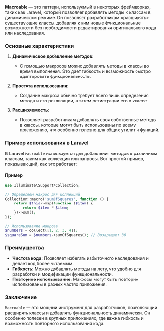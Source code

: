 **Macroable** — это паттерн, используемый в некоторых фреймворках, таких как Laravel, который позволяет добавлять методы к классам в динамическом режиме. Он позволяет разработчикам «расширять» существующие классы, добавляя к ним новые функциональные возможности без необходимости редактирования оригинального кода или наследования.

### Основные характеристики

1. **Динамическое добавление методов**:
   - С помощью макросов можно добавлять методы в классы во время выполнения. Это дает гибкость и возможность быстро адаптировать функциональность.

2. **Простота использования**:
   - Создание макроса обычно требует всего лишь определения метода и его реализации, а затем регистрации его в классе.

3. **Расширяемость**:
   - Позволяет разработчикам добавлять свои собственные методы в классы, которые могут быть использованы по всему приложению, что особенно полезно для общих утилит и функций.

### Пример использования в Laravel

В Laravel `Macroable` используется для добавления методов к различным классам, таким как коллекции или запросы. Вот простой пример, показывающий, как это работает:

#### Пример

```php
use Illuminate\Support\Collection;

// Определяем макрос для коллекций
Collection::macro('sumOfSquares', function () {
    return $this->map(function ($item) {
        return $item * $item;
    })->sum();
});

// Использование макроса
$numbers = collect([1, 2, 3, 4]);
$squareSum = $numbers->sumOfSquares(); // Возвращает 30
```

### Преимущества

- **Чистота кода**: Позволяет избегать избыточного наследования и делает код более читаемым.
- **Гибкость**: Можно добавлять методы на лету, что удобно для разработки и модификации функциональности.
- **Повторное использование**: Макросы могут быть повторно использованы в разных частях приложения.

### Заключение

`Macroable` — это мощный инструмент для разработчиков, позволяющий расширять классы и добавлять функциональность динамически. Он особенно полезен в крупных приложениях, где важна гибкость и возможность повторного использования кода.